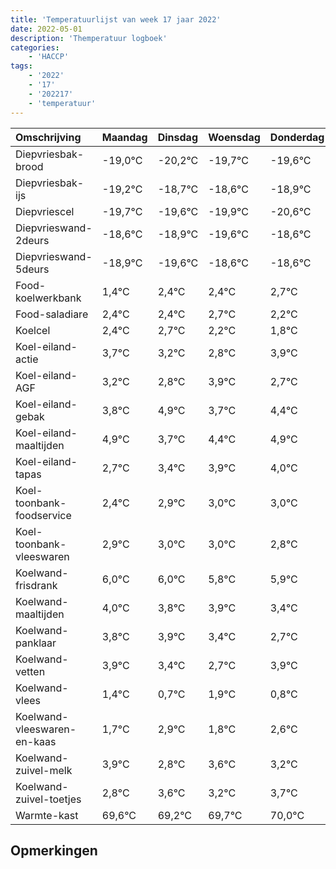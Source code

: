 ```yaml
---
title: 'Temperatuurlijst van week 17 jaar 2022'
date: 2022-05-01
description: 'Themperatuur logboek'
categories:
    - 'HACCP'
tags:
    - '2022'
    - '17'
    - '202217'
    - 'temperatuur'
---
```

|Omschrijving|Maandag|Dinsdag|Woensdag|Donderdag|Vrijdag|Zaterdag|Zondag|
|:---|:---|:---|:---|:---|:---|:---|:---|
|Diepvriesbak-brood|-19,0°C|-20,2°C|-19,7°C|-19,6°C|-19,9°C|-20,6°C|-19,6°C|
|Diepvriesbak-ijs|-19,2°C|-18,7°C|-18,6°C|-18,9°C|-19,6°C|-18,6°C|-18,6°C|
|Diepvriescel|-19,7°C|-19,6°C|-19,9°C|-20,6°C|-19,6°C|-19,6°C|-19,3°C|
|Diepvrieswand-2deurs|-18,6°C|-18,9°C|-19,6°C|-18,6°C|-18,6°C|-18,3°C|-18,8°C|
|Diepvrieswand-5deurs|-18,9°C|-19,6°C|-18,6°C|-18,6°C|-18,3°C|-18,8°C|-19,2°C|
|Food-koelwerkbank|1,4°C|2,4°C|2,4°C|2,7°C|2,2°C|1,8°C|2,9°C|
|Food-saladiare|2,4°C|2,4°C|2,7°C|2,2°C|1,8°C|2,9°C|1,7°C|
|Koelcel|2,4°C|2,7°C|2,2°C|1,8°C|2,9°C|1,7°C|2,4°C|
|Koel-eiland-actie|3,7°C|3,2°C|2,8°C|3,9°C|2,7°C|3,4°C|3,9°C|
|Koel-eiland-AGF|3,2°C|2,8°C|3,9°C|2,7°C|3,4°C|3,9°C|4,0°C|
|Koel-eiland-gebak|3,8°C|4,9°C|3,7°C|4,4°C|4,9°C|5,0°C|5,0°C|
|Koel-eiland-maaltijden|4,9°C|3,7°C|4,4°C|4,9°C|5,0°C|5,0°C|4,8°C|
|Koel-eiland-tapas|2,7°C|3,4°C|3,9°C|4,0°C|4,0°C|3,8°C|3,9°C|
|Koel-toonbank-foodservice|2,4°C|2,9°C|3,0°C|3,0°C|2,8°C|2,9°C|2,4°C|
|Koel-toonbank-vleeswaren|2,9°C|3,0°C|3,0°C|2,8°C|2,9°C|2,4°C|1,7°C|
|Koelwand-frisdrank|6,0°C|6,0°C|5,8°C|5,9°C|5,4°C|4,7°C|5,9°C|
|Koelwand-maaltijden|4,0°C|3,8°C|3,9°C|3,4°C|2,7°C|3,9°C|2,8°C|
|Koelwand-panklaar|3,8°C|3,9°C|3,4°C|2,7°C|3,9°C|2,8°C|3,6°C|
|Koelwand-vetten|3,9°C|3,4°C|2,7°C|3,9°C|2,8°C|3,6°C|3,2°C|
|Koelwand-vlees|1,4°C|0,7°C|1,9°C|0,8°C|1,6°C|1,2°C|1,7°C|
|Koelwand-vleeswaren-en-kaas|1,7°C|2,9°C|1,8°C|2,6°C|2,2°C|2,7°C|3,0°C|
|Koelwand-zuivel-melk|3,9°C|2,8°C|3,6°C|3,2°C|3,7°C|4,0°C|3,4°C|
|Koelwand-zuivel-toetjes|2,8°C|3,6°C|3,2°C|3,7°C|4,0°C|3,4°C|3,4°C|
|Warmte-kast|69,6°C|69,2°C|69,7°C|70,0°C|69,4°C|69,4°C|69,2°C|

## Opmerkingen


